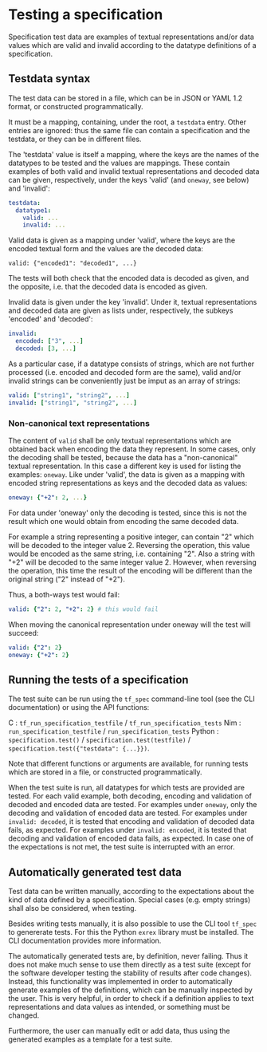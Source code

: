 # Testing a specification

Specification test data are examples of textual representations and/or
data values which are valid and invalid according to the
datatype definitions of a specification.

## Testdata syntax

The test data can be stored in a file, which can be in JSON or YAML 1.2 format,
or constructed programmatically.

It must be a mapping, containing, under the root, a `testdata` entry.
Other entries are ignored: thus the same file can contain a
specification and the testdata, or they can be in different files.

The 'testdata' value is itself a mapping, where the keys are the names of the
datatypes to be tested and the values are mappings. These contain examples of
both valid and invalid textual representations and decoded data can be given,
respectively, under the keys 'valid' (and `oneway`, see below) and 'invalid':
```YAML
testdata:
  datatype1:
    valid: ...
    invalid: ...
```

Valid data is given as a mapping under 'valid', where the keys are the encoded
textual form and the values are the decoded data:
```
valid: {"encoded1": "decoded1", ...}
```
The tests will both check that the encoded data is decoded as given, and
the opposite, i.e. that the decoded data is encoded as given.

Invalid data is given under the key 'invalid'. Under it, textual
representations and decoded data are given as lists under, respectively,
the subkeys 'encoded' and 'decoded':
```YAML
invalid:
  encoded: ["3", ...]
  decoded: [3, ...]
```

As a particular case, if a datatype consists of strings, which are not
further processed (i.e. encoded and decoded form are the same), valid and/or
invalid strings can be conveniently just be imput as an array of strings:
```YAML
valid: ["string1", "string2", ...]
invalid: ["string1", "string2", ...]
```

### Non-canonical text representations

The content of `valid` shall be only textual representations which
are obtained back when encoding the data they represent.
In some cases, only the decoding shall be tested, because the data
has a "non-canonical" textual representation.
In this case a different key is used for listing the examples:
`oneway`.  Like under 'valid', the data is given as a mapping with
encoded string representations as keys and the decoded data as values:
```YAML
oneway: {"+2": 2, ...}
```
For data under 'oneway' only the decoding is tested, since this is not
the result which one would obtain from encoding the same decoded data.

For example a string representing a positive integer, can contain "2" which
will be decoded to the integer value 2. Reversing the operation, this value
would be encoded as the same string, i.e. containing "2". Also a
string with "+2" will be decoded to the same integer value 2. However, when
reversing the operation, this time the result of the encoding will be different
than the original string ("2" instead of "+2").

Thus, a both-ways test would fail:
```YAML
valid: {"2": 2, "+2": 2} # this would fail
```
When moving the canonical representation under oneway will the test will
succeed:
```YAML
valid: {"2": 2}
oneway: {"+2": 2}
```

## Running the tests of a specification

The test suite can be run using the `tf_spec` command-line tool (see the CLI
documentation) or using the API functions:

C
: `tf_run_specification_testfile` / `tf_run_specification_tests`
Nim
: `run_specification_testfile` / `run_specification_tests`
Python
: `specification.test()` / `specification.test(testfile)` /
  `specification.test({"testdata": {...}})`.

Note that different functions or arguments are available, for running tests which
are stored in a file, or constructed programmatically.

When the test suite is run, all datatypes for which tests are provided are
tested.  For each valid example, both decoding, encoding and validation of
decoded and encoded data are tested. For examples under `oneway`, only the
decoding and validation of encoded data are tested. For examples under
`invalid: decoded`, it is tested that encoding and validation of decoded data
fails, as expected. For examples under `invalid: encoded`, it is tested that
decoding and validation of encoded data fails, as expected.  In case one of the
expectations is not met, the test suite is interrupted with an error.

## Automatically generated test data

Test data can be written manually, according to the expectations about the kind
of data defined by a specification. Special cases (e.g. empty strings) shall
also be considered, when testing.

Besides writing tests manually, it is also possible to use the CLI tool
`tf_spec` to genererate tests. For this the Python `exrex` library must be
installed. The CLI documentation provides more information.

The automatically generated tests are, by definition, never failing. Thus it
does not make much sense to use them directly as a test suite (except for the
software developer testing the stability of results after code changes).
Instead, this functionality was implemented in order to automatically generate
examples of the definitions, which can be manually inspected by the user.  This
is very helpful, in order to check if a definition applies to text
representations and data values as intended, or something must be changed.

Furthermore, the user can manually edit or add data, thus using the generated
examples as a template for a test suite.

